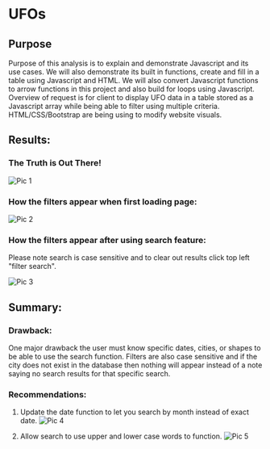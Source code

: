 # UFOs

## Purpose
Purpose of this analysis is to explain and demonstrate Javascript and its use cases. We will also demonstrate its built in functions, create and fill in a table using Javascript and HTML.
We will also convert Javascript functions to arrow functions in this project and also build for loops using Javascript. 
Overview of request is for client to display UFO data in a table stored as a Javascript array while being able to filter using multiple criteria. 
HTML/CSS/Bootstrap are being using to modify website visuals.

## Results:
### The Truth is Out There! 

![Pic 1]()

### How the filters appear when first loading page:
![Pic 2]()

### How the filters appear after using search feature: 
Please note search is case sensitive and to clear out results click top left "filter search".

![Pic 3]()

## Summary: 

### Drawback:
One major drawback the user must know specific dates, cities, or shapes to be able to use the search function. Filters are also case sensitive and if the city does not exist in the
database then nothing will appear instead of a note saying no search results for that specific search. 

### Recommendations: 
1. Update the date function to let you search by month instead of exact date.
![Pic 4]()

2. Allow search to use upper and lower case words to function.
![Pic 5]()
